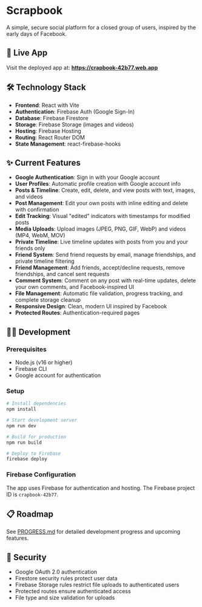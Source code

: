 # Scrapbook

A simple, secure social platform for a closed group of users, inspired by the early days of Facebook.

## 🚀 Live App

Visit the deployed app at: **https://crapbook-42b77.web.app**

## 🛠 Technology Stack

- **Frontend**: React with Vite
- **Authentication**: Firebase Auth (Google Sign-In)
- **Database**: Firebase Firestore
- **Storage**: Firebase Storage (images and videos)
- **Hosting**: Firebase Hosting
- **Routing**: React Router DOM
- **State Management**: react-firebase-hooks

## ✨ Current Features

- **Google Authentication**: Sign in with your Google account
- **User Profiles**: Automatic profile creation with Google account info
- **Posts & Timeline**: Create, edit, delete, and view posts with text, images, and videos
- **Post Management**: Edit your own posts with inline editing and delete with confirmation
- **Edit Tracking**: Visual "edited" indicators with timestamps for modified posts
- **Media Uploads**: Upload images (JPEG, PNG, GIF, WebP) and videos (MP4, WebM, MOV)
- **Private Timeline**: Live timeline updates with posts from you and your friends only
- **Friend System**: Send friend requests by email, manage friendships, and private timeline filtering
- **Friend Management**: Add friends, accept/decline requests, remove friendships, and cancel sent requests
- **Comment System**: Comment on any post with real-time updates, delete your own comments, and Facebook-inspired UI
- **File Management**: Automatic file validation, progress tracking, and complete storage cleanup
- **Responsive Design**: Clean, modern UI inspired by Facebook
- **Protected Routes**: Authentication-required pages

## 🏃‍♂️ Development

### Prerequisites
- Node.js (v16 or higher)
- Firebase CLI
- Google account for authentication

### Setup
```bash
# Install dependencies
npm install

# Start development server
npm run dev

# Build for production
npm run build

# Deploy to Firebase
firebase deploy
```

### Firebase Configuration
The app uses Firebase for authentication and hosting. The Firebase project ID is `crapbook-42b77`.

## 📋 Roadmap

See [PROGRESS.md](./PROGRESS.md) for detailed development progress and upcoming features.

## 🔐 Security

- Google OAuth 2.0 authentication
- Firestore security rules protect user data
- Firebase Storage rules restrict file uploads to authenticated users
- Protected routes ensure authenticated access
- File type and size validation for uploads
